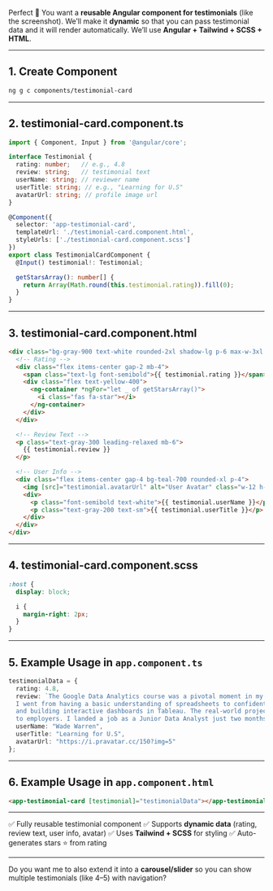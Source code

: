 Perfect 🙌 You want a **reusable Angular component for testimonials** (like the screenshot).
We’ll make it **dynamic** so that you can pass testimonial data and it will render automatically.
We’ll use **Angular + Tailwind + SCSS + HTML**.

---

## 1. Create Component

```bash
ng g c components/testimonial-card
```

---

## 2. testimonial-card.component.ts

```ts
import { Component, Input } from '@angular/core';

interface Testimonial {
  rating: number;   // e.g., 4.8
  review: string;   // testimonial text
  userName: string; // reviewer name
  userTitle: string; // e.g., "Learning for U.S"
  avatarUrl: string; // profile image url
}

@Component({
  selector: 'app-testimonial-card',
  templateUrl: './testimonial-card.component.html',
  styleUrls: ['./testimonial-card.component.scss']
})
export class TestimonialCardComponent {
  @Input() testimonial!: Testimonial;

  getStarsArray(): number[] {
    return Array(Math.round(this.testimonial.rating)).fill(0);
  }
}
```

---

## 3. testimonial-card.component.html

```html
<div class="bg-gray-900 text-white rounded-2xl shadow-lg p-6 max-w-3xl mx-auto">
  <!-- Rating -->
  <div class="flex items-center gap-2 mb-4">
    <span class="text-lg font-semibold">{{ testimonial.rating }}</span>
    <div class="flex text-yellow-400">
      <ng-container *ngFor="let _ of getStarsArray()">
        <i class="fas fa-star"></i>
      </ng-container>
    </div>
  </div>

  <!-- Review Text -->
  <p class="text-gray-300 leading-relaxed mb-6">
    {{ testimonial.review }}
  </p>

  <!-- User Info -->
  <div class="flex items-center gap-4 bg-teal-700 rounded-xl p-4">
    <img [src]="testimonial.avatarUrl" alt="User Avatar" class="w-12 h-12 rounded-full border-2 border-white shadow-md">
    <div>
      <p class="font-semibold text-white">{{ testimonial.userName }}</p>
      <p class="text-gray-200 text-sm">{{ testimonial.userTitle }}</p>
    </div>
  </div>
</div>
```

---

## 4. testimonial-card.component.scss

```scss
:host {
  display: block;

  i {
    margin-right: 2px;
  }
}
```

---

## 5. Example Usage in `app.component.ts`

```ts
testimonialData = {
  rating: 4.8,
  review: `The Google Data Analytics course was a pivotal moment in my career.
  I went from having a basic understanding of spreadsheets to confidently performing complex queries in SQL 
  and building interactive dashboards in Tableau. The real-world projects helped me build a portfolio that stood out 
  to employers. I landed a job as a Junior Data Analyst just two months after completing the certificate.`,
  userName: "Wade Warren",
  userTitle: "Learning for U.S",
  avatarUrl: "https://i.pravatar.cc/150?img=5"
};
```

---

## 6. Example Usage in `app.component.html`

```html
<app-testimonial-card [testimonial]="testimonialData"></app-testimonial-card>
```

---

✅ Fully reusable testimonial component
✅ Supports **dynamic data** (rating, review text, user info, avatar)
✅ Uses **Tailwind + SCSS** for styling
✅ Auto-generates stars ⭐ from rating

---

Do you want me to also extend it into a **carousel/slider** so you can show multiple testimonials (like 4–5) with navigation?
